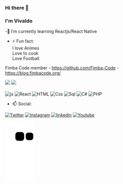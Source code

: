 ### Hi there 👋
### I'm Vivaldo

-🌱 I’m currently learning Reactjs/React Native <br>
 - ⚡ Fun fact:<br>
  I love Animes<br>
  Love to cook<br>
  Love Football
  
Fimba Code member - https://github.com/Fimba-Code - https://blog.fimbacode.org/

<div>
        <a href="https://github.com/vivaldogaston"></a>
        <img height="180em" src="https://github-readme-stats.vercel.app/api?&username=vivaldogaston&show_icons=true&theme=dark&include_all_commits=true&count_private=true">
        <img  height="180em" src="https://github-readme-stats.vercel.app/api/top-langs/?username=vivaldogaston&layout=compact&langs_count=16&theme=dark">
</div>

<div style="display: inline-block;"> <br>
        <img align="center" alt="js" height="30" width="40" src="https://cdn.jsdelivr.net/gh/devicons/devicon/icons/javascript/javascript-original.svg">
        <img align="center" alt="React" height="30" width="40" src="https://cdn.jsdelivr.net/gh/devicons/devicon/icons/react/react-original-wordmark.svg">
        <img align="center" alt="HTML" height="30" width="40" src="https://cdn.jsdelivr.net/gh/devicons/devicon/icons/html5/html5-original.svg">
        <img align="center" alt="Css" height="30" width="40" src="https://cdn.jsdelivr.net/gh/devicons/devicon/icons/css3/css3-original.svg">
        <img align="center" alt="Sql" height="30" width="40" src="https://cdn.jsdelivr.net/gh/devicons/devicon/icons/mysql/mysql-original-wordmark.svg">
        <img align="center" alt="C#" height="30" width="40" src="https://cdn.jsdelivr.net/gh/devicons/devicon/icons/csharp/csharp-original.svg">
        <img align="center" alt="PHP" height="30" width="40" src="https://cdn.jsdelivr.net/gh/devicons/devicon/icons/php/php-original.svg">
 
</div>

- 📫 Social:<br>
<div>
        <a target="_blank" href="https://twitter.com/vigas__"><img src="https://img.shields.io/badge/Twitter-1DA1F2?style=for-the-badge&logo=twitter&logoColor=white" target="_blank" alt="Twitter"></a>
       <a target="_blank" href="https://instagram.com/vigas__"><img src="https://img.shields.io/badge/Instagram-E4405F?style=for-the-badge&logo=instagram&logoColor=white" target="_blank" alt="Instagram"></a>
        <a target="_blank" href="https://www.linkedin.com/in/vivaldo-gaston-a0615920b"><img src="https://img.shields.io/badge/LinkedIn-0077B5?style=for-the-badge&logo=linkedin&logoColor=white" target="_blank" alt="linkedin"></a>
  <a target="_blank" href="https://youtube.com/c/programandocomvigas"><img src="https://img.shields.io/badge/YouTube-FF0000?style=for-the-badge&logo=youtube&logoColor=white" target="_blank" alt="Youtube"></a>
        
![Snake animation](https://github.com/vivaldogaston/vivaldogaston/blob/output/github-contribution-grid-snake.svg)          
</div>



<!--
**vivaldogaston/vivaldogaston** is a ✨ _special_ ✨ repository because its `README.md` (this file) appears on your GitHub profile.

Here are some ideas to get you started:

- 🔭 I’m currently working on ...
- 🌱 I’m currently learning ...
- 👯 I’m looking to collaborate on ...
- 🤔 I’m looking for help with ...
- 💬 Ask me about ...
- 📫 How to reach me: ...
- 😄 Pronouns: ...
- ⚡ Fun fact: ...
-->
